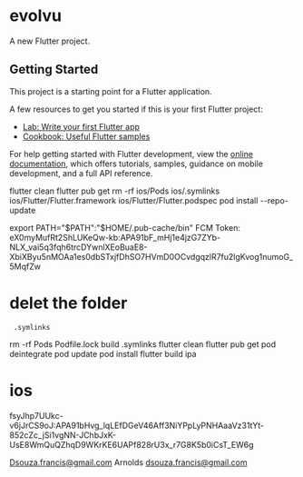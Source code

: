 # evolvu

A new Flutter project.

## Getting Started

This project is a starting point for a Flutter application.

A few resources to get you started if this is your first Flutter project:

- [Lab: Write your first Flutter app](https://docs.flutter.dev/get-started/codelab)
- [Cookbook: Useful Flutter samples](https://docs.flutter.dev/cookbook)

For help getting started with Flutter development, view the
[online documentation](https://docs.flutter.dev/), which offers tutorials,
samples, guidance on mobile development, and a full API reference.

flutter clean
flutter pub get
rm -rf ios/Pods ios/.symlinks ios/Flutter/Flutter.framework ios/Flutter/Flutter.podspec
pod install --repo-update


 export PATH="$PATH":"$HOME/.pub-cache/bin"
 FCM Token: eX0myMufRt2ShLUKeQw-kb:APA91bF_mHj1e4jzG7ZYb-NLX_vai5q3fqh6trcDYwnlXEoBuaE8-XbiXByu5nMOAa1es0dbSTxjfDhSO7HVmD0OCvdgqzlR7fu2lgKvog1numoG_5MqfZw
   

   # delet the folder
     .symlinks
     


rm -rf Pods Podfile.lock build .symlinks
flutter clean
flutter pub get
pod deintegrate
pod update
pod install
flutter build ipa





# ios
fsyJhp7UUkc-v6jJrCS9oJ:APA91bHvg_lqLEfDGeV46Aff3NiYPpLyPNHAaaVz31tYt-852cZc_jSi1vgNN-JChbJxK-UsE8WmQuQZhqD9WKrKE6UAPf828rU3x_r7G8K5b0iCsT_EW6g

Dsouza.francis@gmail.com
Arnolds
dsouza.francis@gmail.com